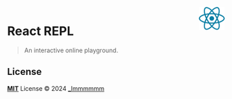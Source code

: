 <img align="right" width="60" src="./public/react.svg" />

# React REPL

> An interactive online playground.

## License

[**MIT**](./LICENSE) License © 2024 [_lmmmmmm](https://github.com/Lmmmmmm-bb)
